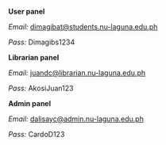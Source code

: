 **User panel**

_Email:_
dimagibat@students.nu-laguna.edu.ph

_Pass:_
Dimagibs1234

**Librarian panel**

_Email:_
juandc@librarian.nu-laguna.edu.ph

_Pass:_
AkosiJuan123

**Admin panel**

_Email:_
dalisayc@admin.nu-laguna.edu.ph

_Pass:_
CardoD123
